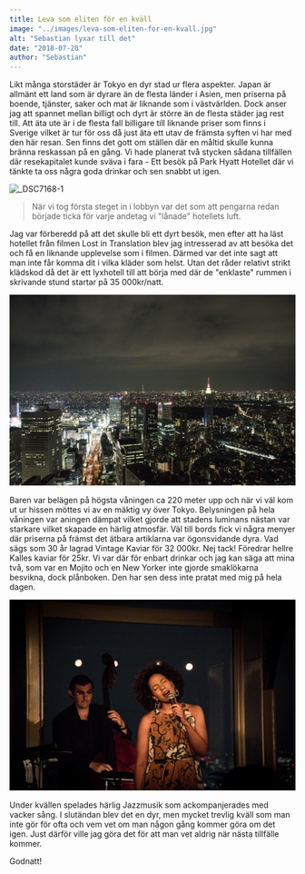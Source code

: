```yaml
---
title: Leva som eliten för en kväll
image: "../images/leva-som-eliten-for-en-kvall.jpg"
alt: "Sebastian lyxar till det"
date: "2018-07-28"
author: "Sebastian"
---
```

Likt många storstäder är Tokyo en dyr stad ur flera aspekter. Japan är allmänt ett land som är dyrare än de flesta länder i Asien, men priserna på boende, tjänster, saker och mat är liknande som i västvärlden. Dock anser jag att spannet mellan billigt och dyrt är större än de flesta städer jag rest till. Att äta ute är i de flesta fall billigare till liknande priser som finns i Sverige vilket är tur för oss då just äta ett utav de främsta syften vi har med den här resan. Sen finns det gott om ställen där en måltid skulle kunna bränna reskassan på en gång. Vi hade planerat två stycken sådana tillfällen där resekapitalet kunde sväva i fara - Ett besök på Park Hyatt Hotellet där vi tänkte ta oss några goda drinkar och sen snabbt ut igen. 

![_DSC7168-1](../images/2018/elit-1.jpg)

> När vi tog första steget in i lobbyn var det som att pengarna redan började ticka för varje andetag vi "lånade" hotellets luft.

Jag var förberedd på att det skulle bli ett dyrt besök, men efter att ha läst hotellet från filmen Lost in Translation blev jag intresserad av att besöka det och få en liknande upplevelse som i filmen. Därmed var det inte sagt att man inte får komma dit i vilka kläder som helst. Utan det råder relativt strikt klädskod då det är ett lyxhotell till att börja med där de "enklaste" rummen i skrivande stund startar på 35 000kr/natt.

![_DSC7294-1](../images/elit-2.jpg)

Baren var belägen på högsta våningen ca 220 meter upp och när vi väl kom ut ur hissen möttes vi av en mäktig vy över Tokyo. Belysningen på hela våningen var aningen dämpat vilket gjorde att stadens luminans nästan var starkare vilket skapade en härlig atmosfär. Väl till bords fick vi några menyer där priserna på främst det ätbara artiklarna var ögonsvidande dyra. Vad sägs som 30 år lagrad Vintage Kaviar för 32 000kr. Nej tack! Föredrar hellre Kalles kaviar för 25kr. Vi var där för enbart drinkar och jag kan säga att mina två, som var en Mojito och en New Yorker inte gjorde smaklökarna besvikna, dock plånboken. Den har sen dess inte pratat med mig på hela dagen.

![_DSC7237-2](../images/elit-3.jpg)

Under kvällen spelades härlig Jazzmusik som ackompanjerades med vacker sång. I slutändan blev det en dyr, men mycket trevlig kväll som man inte gör för ofta och vem vet om man någon gång kommer göra om det igen. Just därför ville jag göra det för att man vet aldrig när nästa tillfälle kommer.

Godnatt!
